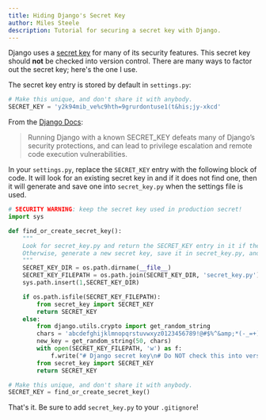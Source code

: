 ```yaml
---
title: Hiding Django's Secret Key
author: Miles Steele
description: Tutorial for securing a secret key with Django.
---
```


Django uses a [secret key](https://docs.djangoproject.com/en/1.8/ref/settings/#std:setting-SECRET_KEY) for many of its security features. This secret key should **not** be checked into version control. There are many ways to factor out the secret key; here's the one I use.

The secret key entry is stored by default in `settings.py`:
``` python
# Make this unique, and don't share it with anybody.
SECRET_KEY = 'y2k94mib_ve%c9hth=9grurdontuse1(t&his;jy-xkcd'
```

From the [Django Docs](https://docs.djangoproject.com/en/1.8/ref/settings/#std:setting-SECRET_KEY):

> Running Django with a known SECRET_KEY defeats many of Django’s security protections, and can lead to privilege escalation and remote code execution vulnerabilities.

In your `settings.py`, replace the `SECRET_KEY` entry with the following block of code. It will look for an existing secret key in and if it does not find one, then it will generate and save one into `secret_key.py` when the settings file is used.
``` python
# SECURITY WARNING: keep the secret key used in production secret!
import sys 

def find_or_create_secret_key():
    """ 
    Look for secret_key.py and return the SECRET_KEY entry in it if the file exists.
    Otherwise, generate a new secret key, save it in secret_key.py, and return the key.
    """
    SECRET_KEY_DIR = os.path.dirname(__file__)
    SECRET_KEY_FILEPATH = os.path.join(SECRET_KEY_DIR, 'secret_key.py') 
    sys.path.insert(1,SECRET_KEY_DIR) 

    if os.path.isfile(SECRET_KEY_FILEPATH):
        from secret_key import SECRET_KEY
        return SECRET_KEY
    else:
        from django.utils.crypto import get_random_string
        chars = 'abcdefghijklmnopqrstuvwxyz0123456789!@#$%^&amp;*(-_=+)'
        new_key = get_random_string(50, chars)
        with open(SECRET_KEY_FILEPATH, 'w') as f:
            f.write("# Django secret key\n# Do NOT check this into version control.\n\nSECRET_KEY = '%s'\n" % new_key)
        from secret_key import SECRET_KEY
        return SECRET_KEY

# Make this unique, and don't share it with anybody.
SECRET_KEY = find_or_create_secret_key()
```

That's it. Be sure to add `secret_key.py` to your `.gitignore`!
